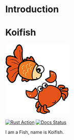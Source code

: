 # Introduction

# Koifish

![Logo](./favicon.png) 

[![Rust Action](https://img.shields.io/github/workflow/status/trisasnava/koifish/Rust?label=Action)](https://github.com/trisasnava/koifish/actions)
[![Docs Status](https://img.shields.io/travis/trisasnava/koifish/master?label=Docs)](https://travis-ci.com/trisasnava/koifish)

I am a Fish, name is Koifish.
